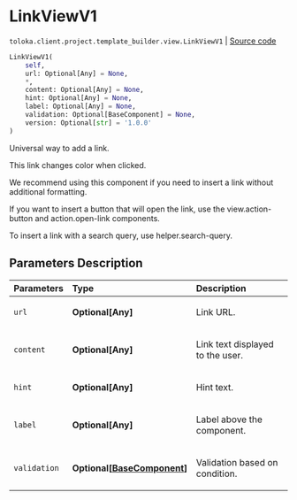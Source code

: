 # LinkViewV1
`toloka.client.project.template_builder.view.LinkViewV1` | [Source code](https://github.com/Toloka/toloka-kit/blob/v0.1.24/src/client/project/template_builder/view.py#L278)

```python
LinkViewV1(
    self,
    url: Optional[Any] = None,
    *,
    content: Optional[Any] = None,
    hint: Optional[Any] = None,
    label: Optional[Any] = None,
    validation: Optional[BaseComponent] = None,
    version: Optional[str] = '1.0.0'
)
```

Universal way to add a link.


This link changes color when clicked.

We recommend using this component if you need to insert a link without additional formatting.

If you want to insert a button that will open the link, use the view.action-button and action.open-link components.

To insert a link with a search query, use helper.search-query.

## Parameters Description

| Parameters | Type | Description |
| :----------| :----| :-----------|
`url`|**Optional\[Any\]**|<p>Link URL.</p>
`content`|**Optional\[Any\]**|<p>Link text displayed to the user.</p>
`hint`|**Optional\[Any\]**|<p>Hint text.</p>
`label`|**Optional\[Any\]**|<p>Label above the component.</p>
`validation`|**Optional\[[BaseComponent](toloka.client.project.template_builder.base.BaseComponent.md)\]**|<p>Validation based on condition.</p>
